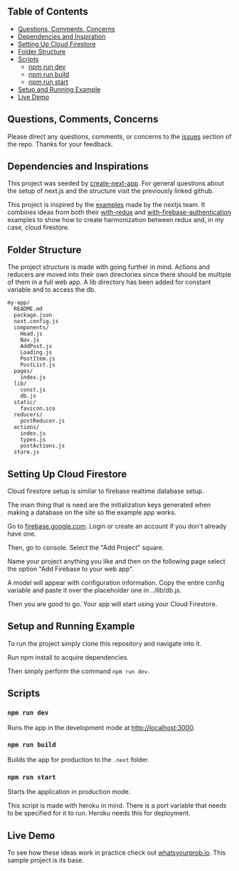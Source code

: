 ## Table of Contents

- [Questions, Comments, Concerns](#questions-feedback)
- [Dependencies and Inspiration](#dependencies-and-inspiration)
- [Setting Up Cloud Firestore](#setting-up-cloud-firestore)
- [Folder Structure](#folder-structure)
- [Scripts](#scripts)
  - [npm run dev](#npm-run-dev)
  - [npm run build](#npm-run-build)
  - [npm run start](#npm-run-start)
- [Setup and Running Example](#running-example)
- [Live Demo](#live-demo)

## Questions, Comments, Concerns

Please direct any questions, comments, or concerns to the [issues](https://github.com/NickDelfino/nextjs-with-redux-and-cloud-firestore/issues) section of the repo. Thanks for your feedback.

## Dependencies and Inspirations

This project was seeded by [create-next-app](https://github.com/segmentio/create-next-app). For general questions about the setup of next.js and the structure visit the previously linked github.

This project is inspired by the [examples](https://github.com/zeit/next.js/tree/master/examples) made by the nextjs team. 
It combines ideas from both their [with-redux](https://github.com/zeit/next.js/tree/master/examples/with-redux) 
and [with-firebase-authentication](https://github.com/zeit/next.js/tree/master/examples/with-firebase-authentication) examples
to show how to create harmonization between redux and, in my case, cloud firestore. 

## Folder Structure

The project structure is made with going further in mind. Actions and reducers are moved
into their own directories since there should be multiple of them in a full web app. A lib
directory has been added for constant variable and to access the db.
 

```
my-app/
  README.md
  package.json
  next.config.js
  components/
    Head.js
    Nav.js
    AddPost.js
    Loading.js
    PostItem.js
    PostList.js
  pages/
    index.js
  lib/
    const.js
    db.js
  static/
    favicon.ico
  reducers/
    postReducer.js
  actions/
    index.js
    types.js
    postActions.js
  store.js
```

## Setting Up Cloud Firestore

Cloud firestore setup is similar to firebase realtime database setup. 

The main thing that is need are the initialization keys generated when making a database
on the site so the example app works. 

Go to [firebase.google.com](https://firebase.google.com/). Login or create an account if
you don't already have one. 

Then, go to console. Select the "Add Project" square. 

Name your project anything you like and then on the following page select the option
"Add Firebase to your web app". 

A model will appear with configuration information. Copy the entire config variable and 
paste it over the placeholder one in ../lib/db.js. 

Then you are good to go. Your app will start using your Cloud Firestore.

## Setup and Running Example

To run the project simply clone this repository and navigate into it. 

Run npm install to acquire dependencies. 

Then simply perform the command `npm run dev`.

## Scripts

### `npm run dev`

Runs the app in the development mode at [http://localhost:3000](http://localhost:3000).

### `npm run build`

Builds the app for production to the `.next` folder.<br>

### `npm run start`

Starts the application in production mode. 

This script is made with heroku in mind. There is a port variable that needs to be
specified for it to run. Heroku needs this for deployment.


## Live Demo

To see how these ideas work in practice check out [whatsyourprob.io](http://whatsyourprob.io). 
This sample project is its base.  


